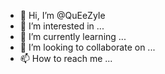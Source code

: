 - 👋 Hi, I’m @QuEeZyIe
- 👀 I’m interested in ...
- 🌱 I’m currently learning ...
- 💞️ I’m looking to collaborate on ...
- 📫 How to reach me ...

<!---
QuEeZyIe/QuEeZyIe is a ✨ special ✨ repository because its `README.md` (this file) appears on your GitHub profile.
You can click the Preview link to take a look at your changes.
--->
